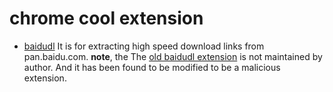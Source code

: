 # chrome cool extension

* [baidudl](https://github.com/Kyle-Kyle/baidudl) It is for extracting high speed download links from pan.baidu.com. **note**, the The [old baidudl extension](https://chrome.google.com/webstore/detail/baidudl/mccebkegnopjehbdbjbepjkoefnlkhef) is not maintained by author. And it has been found to be modified to be a malicious extension.
